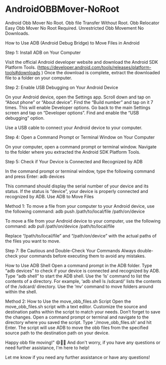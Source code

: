 # AndroidOBBMover-NoRoot
Android Obb Mover No Root. Obb file Transfer Without Root. Obb Relocator Easy Obb Mover No Root Required. Unrestricted Obb Movement No Downloads.


How to Use ADB (Android Debug Bridge) to Move Files in Android

Step 1: Install ADB on Your Computer

Visit the official Android developer website and download the Android SDK Platform Tools. (https://developer.android.com/tools/releases/platform-tools#downloads )
Once the download is complete, extract the downloaded file to a folder on your computer.

Step 2: Enable USB Debugging on Your Android Device

On your Android device, open the Settings app.
Scroll down and tap on “About phone” or “About device”.
Find the “Build number” and tap on it 7 times. This will enable Developer options.
Go back to the main Settings screen and tap on “Developer options”.
Find and enable the “USB debugging” option.

Use a USB cable to connect your Android device to your computer.

Step 4: Open a Command Prompt or Terminal Window on Your Computer

On your computer, open a command prompt or terminal window.
Navigate to the folder where you extracted the Android SDK Platform Tools.

Step 5: Check if Your Device is Connected and Recognized by ADB

In the command prompt or terminal window, type the following command and press Enter: adb devices

This command should display the serial number of your device and its status. If the status is “device”, your device is properly connected and recognized by ADB.
Use ADB to Move Files

Method 1:
To move a file from your computer to your Android device, use the following command:
adb push /path/to/local/file /path/on/device


To move a file from your Android device to your computer, use the following command:
adb pull /path/on/device /path/to/local/file


Replace “/path/to/local/file” and “/path/on/device” with the actual paths of the files you want to move.

Step 7: Be Cautious and Double-Check Your Commands
Always double-check your commands before executing them to avoid any mistakes.


How to Use ADB Shell
Open a command prompt in the ADB folder.
Type “adb devices” to check if your device is connected and recognized by ADB.
Type “adb shell” to start the ADB shell.
Use the ‘ls’ command to list the contents of a directory. For example, ‘adb shell ls /sdcard/’ lists the contents of the /sdcard/ directory.
Use the ‘mv’ command to move folders around within the shell.

Method 2:
How to Use the move_obb_files.sh Script
Open the move_obb_files.sh script with a text editor.
Customize the source and destination paths within the script to match your needs. Don’t forget to save the changes.
Open a command prompt or terminal and navigate to the directory where you saved the script.
Type ‘./move_obb_files.sh’ and hit Enter. The script will use ADB to move the obb files from the specified source path to the destination path on your device.


Happy obb file moving!" 😄📁📲
And don't worry, if you have any questions or need further assistance, I'm here to help! 


Let me know if you need any further assistance or have any questions!



